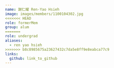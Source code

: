```yaml
---
name: 謝仁耀 Ren-Yao Hsieh 
image: images/members/1100104302.jpg 
<<<<<<< HEAD
role: formerMem
group: alum
=======
role: undergrad
aliases:
  - ren yao hsieh
>>>>>>> b8c8985675a23627432c7da5e8ff9e8eabca77c9
links:
  github: link_to_github 
---
```

